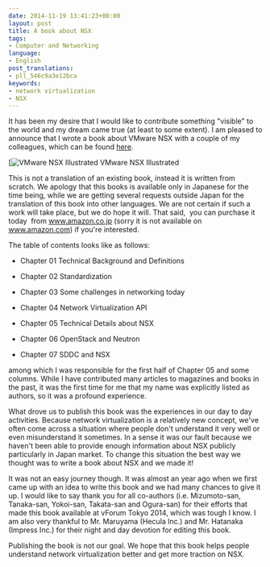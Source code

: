 ```yaml
---
date: 2014-11-19 13:41:23+00:00
layout: post
title: A book about NSX
tags:
- Computer and Networking
language:
- English
post_translations:
- pll_546c9a3e12bca
keywords:
- network virtualization
- NSX
---
```


It has been my desire that I would like to contribute something "visible" to the world and my dream came true (at least to some extent). I am pleased to announce that I wrote a book about VMware NSX with a couple of my colleagues, which can be found [here](http://www.amazon.co.jp/dp/4844337114).

[![VMware NSX Illustrated]({{site.baseurl}}/images/29dc77e4a22f58375aeeee8cf6079309-234x300.jpg) VMware NSX Illustrated

This is not a translation of an existing book, instead it is written from scratch. We apology that this books is available only in Japanese for the time being, while we are getting several requests outside Japan for the translation of this book into other languages. We are not certain if such a work will take place, but we do hope it will. That said,  you can purchase it today  from www.amazon.co.jp (sorry it is not available on www.amazon.com) if you're interested.

The table of contents looks like as follows:



	
  * Chapter 01 Technical Background and Definitions

	
  * Chapter 02 Standardization

	
  * Chapter 03 Some challenges in networking today

	
  * Chapter 04 Network Virtualization API

	
  * Chapter 05 Technical Details about NSX

	
  * Chapter 06 OpenStack and Neutron

	
  * Chapter 07 SDDC and NSX


among which I was responsible for the first half of Chapter 05 and some columns. While I have contributed many articles to magazines and books in the past, it was the first time for me that my name was explicitly listed as authors, so it was a profound experience.

What drove us to publish this book was the experiences in our day to day activities. Because network virtualization is a relatively new concept, we've often come across a situation where people don't understand it very well or even misunderstand it sometimes. In a sense it was our fault because we haven't been able to provide enough information about NSX publicly particularly in Japan market. To change this situation the best way we thought was to write a book about NSX and we made it!

It was not an easy journey though. It was almost an year ago when we first came up with an idea to write this book and we had many chances to give it up. I would like to say thank you for all co-authors (i.e. Mizumoto-san, Tanaka-san, Yokoi-san, Takata-san and Ogura-san) for their efforts that made this book available at vForum Tokyo 2014, which was tough I know. I am also very thankful to Mr. Maruyama (Hecula Inc.) and Mr. Hatanaka (Impress Inc.) for their night and day devotion for editing this book.

Publishing the book is not our goal. We hope that this book helps people understand network virtualization better and get more traction on NSX.
